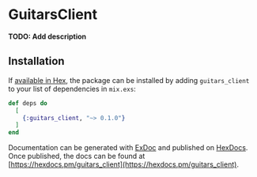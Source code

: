 # GuitarsClient

**TODO: Add description**

## Installation

If [available in Hex](https://hex.pm/docs/publish), the package can be installed
by adding `guitars_client` to your list of dependencies in `mix.exs`:

```elixir
def deps do
  [
    {:guitars_client, "~> 0.1.0"}
  ]
end
```

Documentation can be generated with [ExDoc](https://github.com/elixir-lang/ex_doc)
and published on [HexDocs](https://hexdocs.pm). Once published, the docs can
be found at [https://hexdocs.pm/guitars_client](https://hexdocs.pm/guitars_client).

